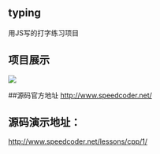 ## typing
用JS写的打字练习项目

## 项目展示
![](https://github.com/zhouhangzooo/typing/image/typing.jpg)

##源码官方地址
http://www.speedcoder.net/

## 源码演示地址：
http://www.speedcoder.net/lessons/cpp/1/
